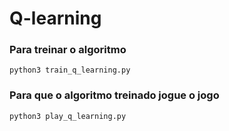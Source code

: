 # Q-learning

### Para treinar o algoritmo

```
python3 train_q_learning.py 
```

### Para que o algoritmo treinado jogue o jogo

```
python3 play_q_learning.py 
```
